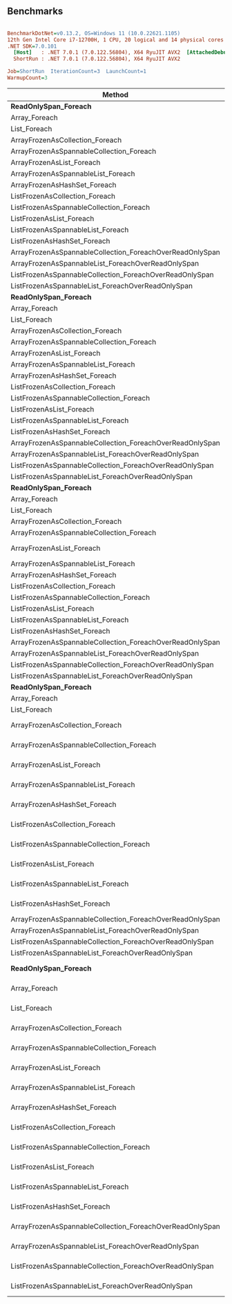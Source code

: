 ## Benchmarks
``` ini

BenchmarkDotNet=v0.13.2, OS=Windows 11 (10.0.22621.1105)
12th Gen Intel Core i7-12700H, 1 CPU, 20 logical and 14 physical cores
.NET SDK=7.0.101
  [Host]   : .NET 7.0.1 (7.0.122.56804), X64 RyuJIT AVX2  [AttachedDebugger]
  ShortRun : .NET 7.0.1 (7.0.122.56804), X64 RyuJIT AVX2

Job=ShortRun  IterationCount=3  LaunchCount=1  
WarmupCount=3  

```
|                                                   Method |    Size |            Mean |            Error |         StdDev |   Gen0 | Allocated |
|--------------------------------------------------------- |-------- |----------------:|-----------------:|---------------:|-------:|----------:|
|                                     **ReadOnlySpan_Foreach** |     **100** |        **31.46 ns** |        **14.210 ns** |       **0.779 ns** |      **-** |         **-** |
|                                            Array_Foreach |     100 |        29.35 ns |         1.129 ns |       0.062 ns |      - |         - |
|                                             List_Foreach |     100 |        45.11 ns |         5.264 ns |       0.289 ns |      - |         - |
|                          ArrayFrozenAsCollection_Foreach |     100 |       463.30 ns |       145.652 ns |       7.984 ns | 0.0038 |      48 B |
|                 ArrayFrozenAsSpannableCollection_Foreach |     100 |       463.94 ns |        72.599 ns |       3.979 ns | 0.0038 |      48 B |
|                                ArrayFrozenAsList_Foreach |     100 |       466.45 ns |       104.058 ns |       5.704 ns | 0.0038 |      48 B |
|                       ArrayFrozenAsSpannableList_Foreach |     100 |       476.35 ns |       348.744 ns |      19.116 ns | 0.0038 |      48 B |
|                             ArrayFrozenAsHashSet_Foreach |     100 |       613.20 ns |        53.400 ns |       2.927 ns | 0.0029 |      40 B |
|                           ListFrozenAsCollection_Foreach |     100 |       461.15 ns |        60.991 ns |       3.343 ns | 0.0038 |      48 B |
|                  ListFrozenAsSpannableCollection_Foreach |     100 |       456.89 ns |        61.193 ns |       3.354 ns | 0.0038 |      48 B |
|                                 ListFrozenAsList_Foreach |     100 |       456.91 ns |        59.426 ns |       3.257 ns | 0.0038 |      48 B |
|                        ListFrozenAsSpannableList_Foreach |     100 |       465.82 ns |       118.061 ns |       6.471 ns | 0.0038 |      48 B |
|                              ListFrozenAsHashSet_Foreach |     100 |       606.68 ns |       119.121 ns |       6.529 ns | 0.0029 |      40 B |
| ArrayFrozenAsSpannableCollection_ForeachOverReadOnlySpan |     100 |        31.87 ns |         5.723 ns |       0.314 ns |      - |         - |
|       ArrayFrozenAsSpannableList_ForeachOverReadOnlySpan |     100 |        32.24 ns |         4.653 ns |       0.255 ns |      - |         - |
|  ListFrozenAsSpannableCollection_ForeachOverReadOnlySpan |     100 |        31.97 ns |         2.398 ns |       0.131 ns |      - |         - |
|        ListFrozenAsSpannableList_ForeachOverReadOnlySpan |     100 |        31.80 ns |         2.826 ns |       0.155 ns |      - |         - |
|                                     **ReadOnlySpan_Foreach** |    **1000** |       **232.55 ns** |        **26.290 ns** |       **1.441 ns** |      **-** |         **-** |
|                                            Array_Foreach |    1000 |       230.89 ns |        29.373 ns |       1.610 ns |      - |         - |
|                                             List_Foreach |    1000 |       356.60 ns |       158.793 ns |       8.704 ns |      - |         - |
|                          ArrayFrozenAsCollection_Foreach |    1000 |     4,759.59 ns |       695.561 ns |      38.126 ns |      - |      48 B |
|                 ArrayFrozenAsSpannableCollection_Foreach |    1000 |     4,774.49 ns |       115.760 ns |       6.345 ns |      - |      48 B |
|                                ArrayFrozenAsList_Foreach |    1000 |     4,842.57 ns |     2,450.183 ns |     134.303 ns |      - |      48 B |
|                       ArrayFrozenAsSpannableList_Foreach |    1000 |     4,731.12 ns |       570.072 ns |      31.248 ns |      - |      48 B |
|                             ArrayFrozenAsHashSet_Foreach |    1000 |     5,876.02 ns |       954.459 ns |      52.317 ns |      - |      40 B |
|                           ListFrozenAsCollection_Foreach |    1000 |     4,749.21 ns |       365.020 ns |      20.008 ns |      - |      48 B |
|                  ListFrozenAsSpannableCollection_Foreach |    1000 |     4,821.92 ns |       162.775 ns |       8.922 ns |      - |      48 B |
|                                 ListFrozenAsList_Foreach |    1000 |     4,709.20 ns |       701.666 ns |      38.461 ns |      - |      48 B |
|                        ListFrozenAsSpannableList_Foreach |    1000 |     4,748.78 ns |     1,025.154 ns |      56.192 ns |      - |      48 B |
|                              ListFrozenAsHashSet_Foreach |    1000 |     6,156.79 ns |     4,202.042 ns |     230.328 ns |      - |      40 B |
| ArrayFrozenAsSpannableCollection_ForeachOverReadOnlySpan |    1000 |       234.60 ns |         8.786 ns |       0.482 ns |      - |         - |
|       ArrayFrozenAsSpannableList_ForeachOverReadOnlySpan |    1000 |       238.40 ns |       131.383 ns |       7.202 ns |      - |         - |
|  ListFrozenAsSpannableCollection_ForeachOverReadOnlySpan |    1000 |       233.63 ns |         9.954 ns |       0.546 ns |      - |         - |
|        ListFrozenAsSpannableList_ForeachOverReadOnlySpan |    1000 |       238.22 ns |        96.315 ns |       5.279 ns |      - |         - |
|                                     **ReadOnlySpan_Foreach** |   **10000** |     **2,262.07 ns** |       **182.779 ns** |      **10.019 ns** |      **-** |         **-** |
|                                            Array_Foreach |   10000 |     2,268.93 ns |       384.150 ns |      21.057 ns |      - |         - |
|                                             List_Foreach |   10000 |     3,408.17 ns |       490.031 ns |      26.860 ns |      - |         - |
|                          ArrayFrozenAsCollection_Foreach |   10000 |    45,367.74 ns |     7,982.021 ns |     437.522 ns |      - |      49 B |
|                 ArrayFrozenAsSpannableCollection_Foreach |   10000 |    44,809.85 ns |     5,638.012 ns |     309.038 ns |      - |      48 B |
|                                ArrayFrozenAsList_Foreach |   10000 |    45,518.18 ns |    18,841.159 ns |   1,032.747 ns |      - |      48 B |
|                       ArrayFrozenAsSpannableList_Foreach |   10000 |    45,325.48 ns |    11,847.941 ns |     649.426 ns |      - |      48 B |
|                             ArrayFrozenAsHashSet_Foreach |   10000 |    57,863.81 ns |     3,264.237 ns |     178.924 ns |      - |      40 B |
|                           ListFrozenAsCollection_Foreach |   10000 |    44,644.80 ns |     4,811.292 ns |     263.723 ns |      - |      48 B |
|                  ListFrozenAsSpannableCollection_Foreach |   10000 |    44,813.54 ns |     6,579.982 ns |     360.671 ns |      - |      49 B |
|                                 ListFrozenAsList_Foreach |   10000 |    44,705.70 ns |     3,350.868 ns |     183.672 ns |      - |      48 B |
|                        ListFrozenAsSpannableList_Foreach |   10000 |    44,922.93 ns |     2,902.090 ns |     159.073 ns |      - |      48 B |
|                              ListFrozenAsHashSet_Foreach |   10000 |    58,642.55 ns |     5,098.248 ns |     279.452 ns |      - |      40 B |
| ArrayFrozenAsSpannableCollection_ForeachOverReadOnlySpan |   10000 |     2,340.55 ns |     1,152.984 ns |      63.199 ns |      - |         - |
|       ArrayFrozenAsSpannableList_ForeachOverReadOnlySpan |   10000 |     2,281.76 ns |       357.069 ns |      19.572 ns |      - |         - |
|  ListFrozenAsSpannableCollection_ForeachOverReadOnlySpan |   10000 |     2,285.40 ns |       307.553 ns |      16.858 ns |      - |         - |
|        ListFrozenAsSpannableList_ForeachOverReadOnlySpan |   10000 |     2,283.98 ns |       371.033 ns |      20.338 ns |      - |         - |
|                                     **ReadOnlySpan_Foreach** |  **100000** |    **22,971.98 ns** |     **2,972.103 ns** |     **162.911 ns** |      **-** |         **-** |
|                                            Array_Foreach |  100000 |    22,766.80 ns |     2,373.370 ns |     130.092 ns |      - |         - |
|                                             List_Foreach |  100000 |    34,246.70 ns |     3,330.700 ns |     182.567 ns |      - |         - |
|                          ArrayFrozenAsCollection_Foreach |  100000 |   446,288.83 ns |    67,341.169 ns |   3,691.197 ns |      - |      48 B |
|                 ArrayFrozenAsSpannableCollection_Foreach |  100000 |   438,721.68 ns |    25,573.207 ns |   1,401.754 ns |      - |      48 B |
|                                ArrayFrozenAsList_Foreach |  100000 |   447,893.54 ns |   193,181.752 ns |  10,588.944 ns |      - |      48 B |
|                       ArrayFrozenAsSpannableList_Foreach |  100000 |   430,979.48 ns |    36,073.075 ns |   1,977.287 ns |      - |      48 B |
|                             ArrayFrozenAsHashSet_Foreach |  100000 |   588,005.58 ns |   126,371.022 ns |   6,926.822 ns |      - |      40 B |
|                           ListFrozenAsCollection_Foreach |  100000 |   426,551.77 ns |     9,833.100 ns |     538.985 ns |      - |      48 B |
|                  ListFrozenAsSpannableCollection_Foreach |  100000 |   422,953.55 ns |    41,210.996 ns |   2,258.914 ns |      - |      48 B |
|                                 ListFrozenAsList_Foreach |  100000 |   426,376.09 ns |    34,900.836 ns |   1,913.033 ns |      - |      48 B |
|                        ListFrozenAsSpannableList_Foreach |  100000 |   430,787.21 ns |    74,413.538 ns |   4,078.857 ns |      - |      48 B |
|                              ListFrozenAsHashSet_Foreach |  100000 |   590,044.04 ns |   104,844.083 ns |   5,746.858 ns |      - |      40 B |
| ArrayFrozenAsSpannableCollection_ForeachOverReadOnlySpan |  100000 |    23,147.72 ns |    11,190.842 ns |     613.408 ns |      - |         - |
|       ArrayFrozenAsSpannableList_ForeachOverReadOnlySpan |  100000 |    22,978.07 ns |     4,329.308 ns |     237.304 ns |      - |         - |
|  ListFrozenAsSpannableCollection_ForeachOverReadOnlySpan |  100000 |    22,844.34 ns |     4,903.786 ns |     268.793 ns |      - |         - |
|        ListFrozenAsSpannableList_ForeachOverReadOnlySpan |  100000 |    22,849.71 ns |     6,260.658 ns |     343.168 ns |      - |         - |
|                                     **ReadOnlySpan_Foreach** | **1000000** |   **228,238.20 ns** |    **32,349.077 ns** |   **1,773.162 ns** |      **-** |         **-** |
|                                            Array_Foreach | 1000000 |   226,284.88 ns |    18,073.009 ns |     990.643 ns |      - |         - |
|                                             List_Foreach | 1000000 |   350,164.26 ns |    46,197.449 ns |   2,532.238 ns |      - |         - |
|                          ArrayFrozenAsCollection_Foreach | 1000000 | 4,353,089.32 ns |   369,433.232 ns |  20,249.882 ns |      - |      51 B |
|                 ArrayFrozenAsSpannableCollection_Foreach | 1000000 | 4,399,369.53 ns |   579,540.979 ns |  31,766.597 ns |      - |      51 B |
|                                ArrayFrozenAsList_Foreach | 1000000 | 4,401,088.28 ns | 1,546,454.007 ns |  84,766.362 ns |      - |      49 B |
|                       ArrayFrozenAsSpannableList_Foreach | 1000000 | 4,290,886.46 ns |   884,762.731 ns |  48,496.831 ns |      - |      51 B |
|                             ArrayFrozenAsHashSet_Foreach | 1000000 | 5,895,946.09 ns |   813,695.624 ns |  44,601.403 ns |      - |      43 B |
|                           ListFrozenAsCollection_Foreach | 1000000 | 4,366,629.43 ns | 2,441,247.960 ns | 133,813.038 ns |      - |      51 B |
|                  ListFrozenAsSpannableCollection_Foreach | 1000000 | 4,284,680.21 ns |   819,927.723 ns |  44,943.005 ns |      - |      51 B |
|                                 ListFrozenAsList_Foreach | 1000000 | 4,349,446.48 ns |   798,886.624 ns |  43,789.672 ns |      - |      51 B |
|                        ListFrozenAsSpannableList_Foreach | 1000000 | 4,273,119.66 ns |   607,751.316 ns |  33,312.900 ns |      - |      51 B |
|                              ListFrozenAsHashSet_Foreach | 1000000 | 6,009,651.56 ns | 1,784,928.428 ns |  97,837.950 ns |      - |      43 B |
| ArrayFrozenAsSpannableCollection_ForeachOverReadOnlySpan | 1000000 |   226,916.72 ns |    26,681.977 ns |   1,462.529 ns |      - |         - |
|       ArrayFrozenAsSpannableList_ForeachOverReadOnlySpan | 1000000 |   231,471.66 ns |   101,213.127 ns |   5,547.833 ns |      - |         - |
|  ListFrozenAsSpannableCollection_ForeachOverReadOnlySpan | 1000000 |   227,388.02 ns |    26,556.435 ns |   1,455.648 ns |      - |         - |
|        ListFrozenAsSpannableList_ForeachOverReadOnlySpan | 1000000 |   235,453.17 ns |    91,472.139 ns |   5,013.897 ns |      - |         - |

